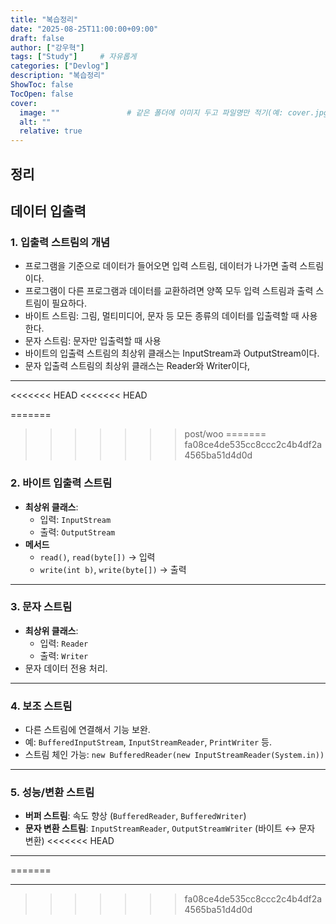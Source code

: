 ```yaml
---
title: "복습정리"
date: "2025-08-25T11:00:00+09:00"
draft: false              
author: ["강우혁"]     
tags: ["Study"]     # 자유롭게
categories: ["Devlog"]
description: "복습정리"
ShowToc: false
TocOpen: false
cover:
  image: ""               # 같은 폴더에 이미지 두고 파일명만 적기(예: cover.jpg)
  alt: ""
  relative: true
---
```

<!--more-->
## 정리

## 데이터 입출력

### 1. 입출력 스트림의 개념

- 프로그램을 기준으로 데이터가 들어오면 입력 스트림, 데이터가 나가면 출력 스트림이다.
- 프로그램이 다른 프로그램과 데이터를 교환하려면 양쪽 모두 입력 스트림과 출력 스트림이 필요하다.
- 바이트 스트림: 그림, 멀티미디어, 문자 등 모든 종류의 데이터를 입출력할 때 사용한다.
- 문자 스트림: 문자만 입출력할 때 사용
- 바이트의 입출력 스트림의 최상위 클래스는 InputStream과 OutputStream이다.
- 문자 입출력 스트림의 최상위 클래스는 Reader와 Writer이다,
---
<<<<<<< HEAD
<<<<<<< HEAD

=======
>>>>>>> post/woo
=======
>>>>>>> fa08ce4de535cc8ccc2c4b4df2a4565ba51d4d0d
### 2. 바이트 입출력 스트림

- **최상위 클래스**:
    - 입력: `InputStream`
    - 출력: `OutputStream`
- **메서드**
    - `read()`, `read(byte[])` → 입력
    - `write(int b)`, `write(byte[])` → 출력
---
### 3. 문자 스트림

- **최상위 클래스**:
    - 입력: `Reader`
    - 출력: `Writer`
- 문자 데이터 전용 처리.
---
### 4. 보조 스트림

- 다른 스트림에 연결해서 기능 보완.
- 예: `BufferedInputStream`, `InputStreamReader`, `PrintWriter` 등.
- 스트림 체인 가능: `new BufferedReader(new InputStreamReader(System.in))`
---
### 5. 성능/변환 스트림

- **버퍼 스트림**: 속도 향상 (`BufferedReader`, `BufferedWriter`)
- **문자 변환 스트림**: `InputStreamReader`, `OutputStreamWriter` (바이트 ↔ 문자 변환)
<<<<<<< HEAD
---
=======

---
>>>>>>> fa08ce4de535cc8ccc2c4b4df2a4565ba51d4d0d
